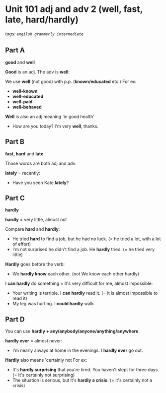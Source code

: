 # Unit 101 adj and adv 2 (**well, fast, late, hard/hardly**)
###### tags: `engilsh grammerly intermediate`

## Part A 
**good** and **well**

**Good** is an adj. The adv is **well**:

We use **well** (not good) with p.p. (**known/educated** etc.) For ex:
- **well-known**
- **well-educated**
- **well-paid**
- **well-behaved**

**Well** is also an adj meaning 'in good health'
- How are you today? I'm very **well**, thanks.

## Part B
**fast, hard** and **late**

Those words are both adj and adv.

**lately** = recently:
- Have you seen Kate **lately**?

## Part C
**hardly**

**hardly** = very little, almost not

Compare **hard** and **hardly**:
- He tried **hard** to find a job, but he had no luck. (= he tried a lot, with a lot of effort)
- I'm not surprised he didn't find a job. He **hardly** tried. (= he tried very little)

**Hardly** goes before the verb:
- We **hardly know** each other. (not We know each other hardly)

I **can hardly** do something = it's very difficult for me, almost impossible:
- Your writing is terrible. I **can hardly** read it. (= it is almost impossible to read it)
- My leg was hurting. I **could hardly** walk.

## Part D
You can use **hardly + any/anybody/anyone/anything/anywhere**

**hardly ever** = almost never:
- I'm nearly always at home in the evenings. I **hardly ever** go out.

**Hardly** also means 'certainly not For ex:
- It's **hardly surprising** that you're tired. You haven't slept for three days. (= It's certainly not surprising)
- The situation is serious, but it's **hardly a crisis**. (= it's certainly not a crisis)